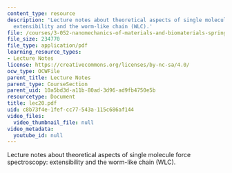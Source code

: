 ```yaml
---
content_type: resource
description: 'Lecture notes about theoretical aspects of single molecule force spectroscopy:
  extensibility and the worm-like chain (WLC).'
file: /courses/3-052-nanomechanics-of-materials-and-biomaterials-spring-2007/c8b73f4e1fefcc77543a115c686af144_lec20.pdf
file_size: 234770
file_type: application/pdf
learning_resource_types:
- Lecture Notes
license: https://creativecommons.org/licenses/by-nc-sa/4.0/
ocw_type: OCWFile
parent_title: Lecture Notes
parent_type: CourseSection
parent_uid: 10a5bd3d-a11b-80ad-3d96-ad9fb4750e5b
resourcetype: Document
title: lec20.pdf
uid: c8b73f4e-1fef-cc77-543a-115c686af144
video_files:
  video_thumbnail_file: null
video_metadata:
  youtube_id: null
---
```

Lecture notes about theoretical aspects of single molecule force spectroscopy: extensibility and the worm-like chain (WLC).